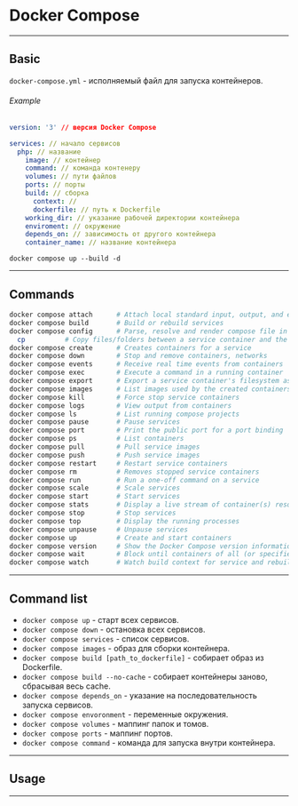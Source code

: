 # Docker Compose
***
## Basic
`docker-compose.yml` - исполняемый файл для запуска контейнеров.
###### Example
```yml
version: '3' // версия Docker Compose

services: // начало сервисов
  php: // название
    image: // контейнер
    command: // команда контенеру
    volumes: // пути файлов
    ports: // порты
    build: // сборка
      context: //
      dockerfile: // путь к Dockerfile
    working_dir: // указание рабочей директории контейнера
    enviroment: // окружение
    depends_on: // зависимость от другого контейнера
    container_name: // название контейнера
```

`docker compose up --build -d`
***
## Commands
``` bash
docker compose attach      # Attach local standard input, output, and error streams to a service's running container
docker compose build       # Build or rebuild services
docker compose config      # Parse, resolve and render compose file in canonical format
  cp          # Copy files/folders between a service container and the local filesystem
docker compose create      # Creates containers for a service
docker compose down        # Stop and remove containers, networks
docker compose events      # Receive real time events from containers
docker compose exec        # Execute a command in a running container
docker compose export      # Export a service container's filesystem as a tar archive
docker compose images      # List images used by the created containers
docker compose kill        # Force stop service containers
docker compose logs        # View output from containers
docker compose ls          # List running compose projects
docker compose pause       # Pause services
docker compose port        # Print the public port for a port binding
docker compose ps          # List containers
docker compose pull        # Pull service images
docker compose push        # Push service images
docker compose restart     # Restart service containers
docker compose rm          # Removes stopped service containers
docker compose run         # Run a one-off command on a service
docker compose scale       # Scale services 
docker compose start       # Start services
docker compose stats       # Display a live stream of container(s) resource usage statistics
docker compose stop        # Stop services
docker compose top         # Display the running processes
docker compose unpause     # Unpause services
docker compose up          # Create and start containers
docker compose version     # Show the Docker Compose version information
docker compose wait        # Block until containers of all (or specified) services stop.
docker compose watch       # Watch build context for service and rebuild/refresh containers when files are updated
```
***
## Command list
- `docker compose up` - старт всех сервисов.
- `docker compose down` - остановка всех сервисов.
- `docker compose services` - список сервисов.
- `docker compose images` - образ для сборки контейнера.
- `docker compose build [path_to_dockerfile]` - собирает образ из Dockerfile.
- `docker compose build --no-cache` - собирает контейнеры заново, сбрасывая весь cache.
- `docker compose depends_on` - указание на последовательность запуска сервисов.
- `docker compose envoronment` - переменные окружения.
- `docker compose volumes` - маппинг папок и томов.
- `docker compose ports` - маппинг портов.
- `docker compose command` - команда для запуска внутри контейнера.
***
## Usage

***
